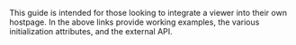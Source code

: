 This guide is intended for those looking to integrate a viewer into their own hostpage. In the above links provide working examples, the various initialization attributes, and the external API.